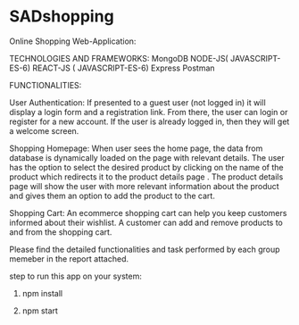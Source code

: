 # SADshopping

Online Shopping Web-Application:

TECHNOLOGIES AND FRAMEWORKS:
  MongoDB
  NODE-JS( JAVASCRIPT-ES-6)
  REACT-JS ( JAVASCRIPT-ES-6)
  Express
  Postman

FUNCTIONALITIES:

  User Authentication: If presented to a guest user (not logged in) it will display a login form and a registration link. From there, the user can login or register for a new account. If the user is already logged in, then they will get a welcome screen.

  Shopping Homepage:  When user sees the home page, the data from database is dynamically loaded on the page with relevant details. The user has the option to select the desired product by clicking on the name of the product which redirects it to the product details page . The product details page will show the user with more relevant information about the product and gives them an option to add the product to the cart.

  Shopping Cart: An ecommerce shopping cart can help you keep customers informed about their wishlist. A customer can add and remove products to and from the shopping cart.

Please find the detailed functionalities and task performed by each group memeber in the report attached.

step to run this app on your system:

1. npm install

2. npm start

